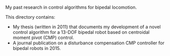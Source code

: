My past research in control algorithms for bipedal locomotion.

This directory contains:
- My thesis (written in 2011) that documents my development of a novel control algorithm for a 13-DOF bipedal robot based on centroidal moment pivot (CMP) control.
- A journal publication on a disturbance compensation CMP controller for bipedal robots in 2015. 
